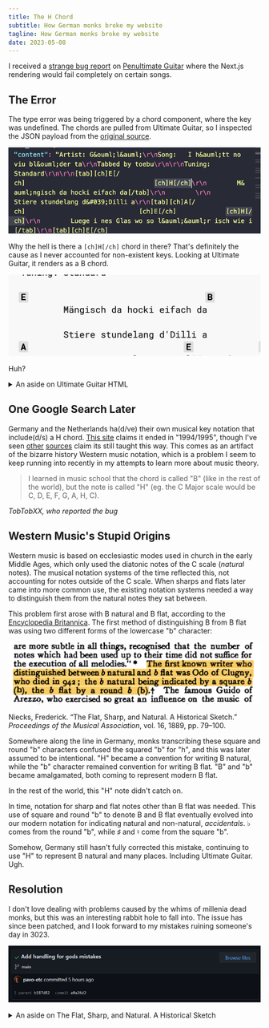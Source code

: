```yaml
---
title: The H Chord
subtitle: How German monks broke my website
tagline: How German monks broke my website
date: 2023-05-08
---
```


I received a [strange bug report](https://github.com/pavo-etc/penultimate-guitar/issues/41) on [Penultimate Guitar](https://pg.zachmanson.com) where the Next.js rendering would fail completely on certain songs.

## The Error

The type error was being triggered by a chord component, where the key was undefined. The chords are pulled from Ultimate Guitar, so I inspected the JSON payload from the [original source](https://tabs.ultimate-guitar.com/tab/1684995).

![](ug.png)

Why the hell is there a `[ch]H[/ch]` chord in there? That's definitely the cause as I never accounted for non-existent keys. Looking at Ultimate Guitar, it renders as a B chord.

![](ug-rendered.png)

Huh?

<details markdown="1">
<summary>An aside on Ultimate Guitar HTML</summary>
The way Ultimate Guitar handles data is bizarre. It passes a static HTML page to the client, but this page doesn't contain any chords, lyrics or metadata. This information is all contained within a giant JSON payload in an escaped string within an attribute of a random `div`, and is rendered using client side JavaScript. This contains all the metadata, the content of the songs, the chord patterns and a ton of other information. Why isn't this just incrementally statically generated? Or SSR?
</details>

## One Google Search Later

Germany and the Netherlands ha(d/ve) their own musical key notation that include(d/s) a H chord. [This site](https://www.guitarsite.com/newsletters/010122/12.shtml) claims it ended in "1994/1995", though I've seen [other](https://github.com/pavo-etc/penultimate-guitar/issues/41#issuecomment-1538452351) [sources](https://www.reddit.com/r/musictheory/comments/8rn0ve) claim its still taught this way. This comes as an artifact of the bizarre history Western music notation, which is a problem I seem to keep running into recently in my attempts to learn more about music theory.

> I learned in music school that the chord is called "B" (like in the rest of the world), but the note is called "H" (eg. the C Major scale would be C, D, E, F, G, A, H, C).

<cite>TobTobXX, who reported the bug</cite>

## Western Music's Stupid Origins

Western music is based on ecclesiastic modes used in church in the early Middle Ages, which only used the diatonic notes of the C scale (*natural* notes).  The musical notation systems of the time reflected this, not accounting for notes outside of the C scale. When sharps and flats later came into more common use, the existing notation systems needed a way to distinguish them from the natural notes they sat between.

This problem first arose with B natural and B flat, according to the [Encyclopedia Britannica](https://www.britannica.com/art/musical-expression).  The first method of distinguishing B from B flat was using two different forms of the lowercase "b" character:

![](The-Flat-Sharp-And-Natural-A-Historical-Sketch.png)

Niecks, Frederick. “The Flat, Sharp, and Natural. A Historical Sketch.” _Proceedings of the Musical Association_, vol. 16, 1889, pp. 79–100.

Somewhere along the line in Germany, monks transcribing these square and round "b" characters confused the squared "b" for "h", and this was later assumed to be intentional. "H" became a convention for writing B natural, while the "b" character remained convention for writing B flat. "B" and "b" became amalgamated, both coming to represent modern B flat.

In the rest of the world, this "H" note didn't catch on.

In time, notation for sharp and flat notes other than B flat was needed.   This use of square and round "b" to denote B and B flat eventually evolved into our modern notation for indicating natural and non-natural, *accidentals*.  ♭ comes from the round "b", while ♯ and ♮ come from the square "b".

Somehow, Germany still hasn't fully corrected this mistake, continuing to use "H" to represent B natural and many places.  Including Ultimate Guitar. Ugh.
## Resolution

I don't love dealing with problems caused by the whims of millenia dead monks, but this was an interesting rabbit hole to fall into. The issue has since been patched, and I look forward to my mistakes ruining someone's day in 3023.

![](commit.png)


<details markdown="1">
<summary> An aside on The Flat, Sharp, and Natural. A Historical Sketch </summary>

When I first copied the text from the article, it copied that "square b" as a "h".  Funny that modern OCR technology makes the same mistakes at 1000 year old monks.

> The first known writer who distinguished between b natural and b flat was Odo of Clugny, who died in 942 ; the b natural being indicated by a square b (h), the b flat by a round b (b)

It was also a pain in the ass to find a copy of that article.  It's mostly found on paywalled academic sites despite the article definitely being out of copyright.  Luckily the Internet Archive [has a copy](https://scholar.archive.org/work/3jdud373effq3e376gqtlkxqvq).
</details>

